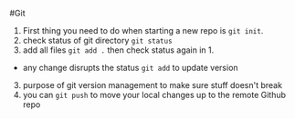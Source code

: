 #Git
1. First thing you need to do when starting a new repo is `git init`.
1. check status of git directory `git status`
2. add all files `git add .` then check status again in 1.
  - any change disrupts the status `git add` to update version
3. purpose of git version management to make sure stuff doesn't break
4. you can `git push` to move your local changes up to the remote Github repo
